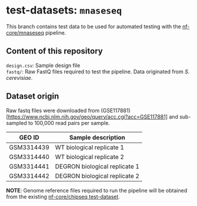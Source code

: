 # test-datasets: `mnaseseq`

This branch contains test data to be used for automated testing with the [nf-core/mnaseseq](https://github.com/nf-core/mnaseseq) pipeline.

## Content of this repository  

`design.csv`: Sample design file  
`fastq/`: Raw FastQ files required to test the pipeline. Data originated from *S. cerevisiae*.

 ## Dataset origin

 Raw fastq files were downloaded from (GSE117881)[https://www.ncbi.nlm.nih.gov/geo/query/acc.cgi?acc=GSE117881] and sub-sampled to 100,000 read pairs per sample.

| GEO ID     | Sample description            |
|------------|-------------------------------|
| GSM3314439 | WT biological replicate 1     |
| GSM3314440 | WT biological replicate 2     |
| GSM3314441 | DEGRON biological replicate 1 |
| GSM3314442 | DEGRON biological replicate 2 |

**NOTE**: Genome reference files required to run the pipeline will be obtained from the existing [nf-core/chipseq test-dataset](https://github.com/nf-core/test-datasets/tree/chipseq).
